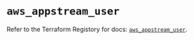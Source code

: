 # `aws_appstream_user`

Refer to the Terraform Registory for docs: [`aws_appstream_user`](https://registry.terraform.io/providers/hashicorp/aws/5.17.0/docs/resources/appstream_user).
